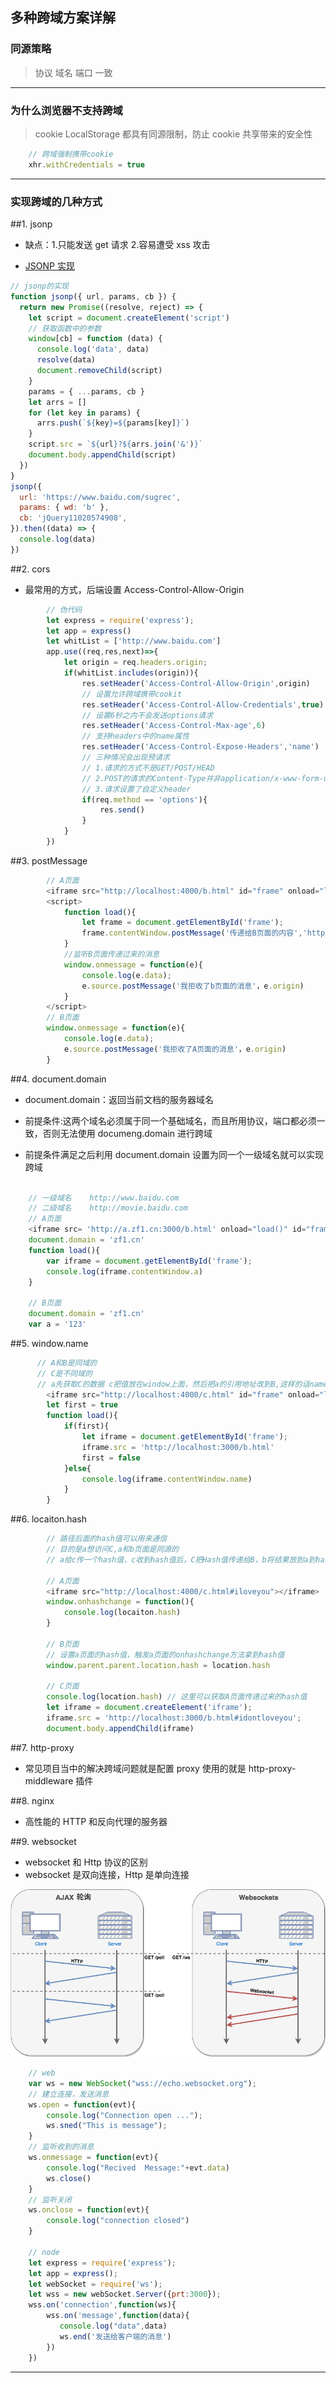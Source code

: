 ## 多种跨域方案详解

### 同源策略

> 协议 域名 端口 一致

---

### 为什么浏览器不支持跨域

> cookie LocalStorage 都具有同源限制，防止 cookie 共享带来的安全性

```javaScript
    // 跨域强制携带cookie
    xhr.withCredentials = true
```

---

### 实现跨域的几种方式

##1. jsonp

- 缺点：1.只能发送 get 请求 2.容易遭受 xss 攻击

- [JSONP 实现](jsonp.html)

```javascript
// jsonp的实现
function jsonp({ url, params, cb }) {
  return new Promise((resolve, reject) => {
    let script = document.createElement('script')
    // 获取函数中的参数
    window[cb] = function (data) {
      console.log('data', data)
      resolve(data)
      document.removeChild(script)
    }
    params = { ...params, cb }
    let arrs = []
    for (let key in params) {
      arrs.push(`${key}=${params[key]}`)
    }
    script.src = `${url}?${arrs.join('&')}`
    document.body.appendChild(script)
  })
}
jsonp({
  url: 'https://www.baidu.com/sugrec',
  params: { wd: 'b' },
  cb: 'jQuery11020574908',
}).then((data) => {
  console.log(data)
})
```

##2. cors

- 最常用的方式，后端设置 Access-Control-Allow-Origin

```javaScript
        // 伪代码
        let express = require('express');
        let app = express()
        let whitList = ['http://www.baidu.com']
        app.use((req,res,next)=>{
            let origin = req.headers.origin;
            if(whitList.includes(origin)){
                res.setHeader('Access-Control-Allow-Origin',origin)
                // 设置允许跨域携带cookit
                res.setHeader('Access-Control-Allow-Credentials',true)
                // 设置6秒之内不会发送options请求
                res.setHeader('Access-Control-Max-age',6)
                // 支持headers中的name属性
                res.setHeader('Access-Control-Expose-Headers','name')
                // 三种情况会出现预请求
                // 1.请求的方式不是GET/POST/HEAD
                // 2.POST的请求的Content-Type并非application/x-www-form-urlencoded, multipart/form-data, 或text/plain
                // 3.请求设置了自定义header
                if(req.method == 'options'){
                    res.send()
                }
            }
        })
```

##3. postMessage

```javaScript
        // A页面
        <iframe src="http://localhost:4000/b.html" id="frame" onload="load()"></iframe>
        <script>
            function load(){
                let frame = document.getElementById('frame');
                frame.contentWindow.postMessage('传递给B页面的内容','http://localhost:4000');
            }
            //监听B页面传递过来的消息
            window.onmessage = function(e){
                console.log(e.data);
                e.source.postMessage('我拒收了b页面的消息'，e.origin)
            }
        </script>
        // B页面
        window.onmessage = function(e){
            console.log(e.data);
            e.source.postMessage('我拒收了A页面的消息'，e.origin)
        }
```

##4. document.domain

- document.domain：返回当前文档的服务器域名

- 前提条件:这两个域名必须属于同一个基础域名，而且所用协议，端口都必须一致，否则无法使用 documeng.domain 进行跨域

- 前提条件满足之后利用 document.domain 设置为同一个一级域名就可以实现跨域

```javaScript

    // 一级域名    http://www.baidu.com
    // 二级域名    http://movie.baidu.com
    // A页面
    <iframe src= 'http://a.zf1.cn:3000/b.html' onload="load()" id="frame">
    document.domain = 'zf1.cn'
    function load(){
        var iframe = document.getElementById('frame');
        console.log(iframe.contentWindow.a)
    }

    // B页面
    document.domain = 'zf1.cn'
    var a = '123'
```

##5. window.name

```javaScript
      // A和B是同域的
      // C是不同域的
      // a先获取C的数据 c把值放在window上面，然后把a的引用地址改到B,这样的话name不会消失
        <iframe src="http://localhost:4000/c.html" id="frame" onload="load()"></iframe>
        let first = true
        function load(){
            if(first){
                let iframe = document.getElementById('frame');
                iframe.src = 'http://localhost:3000/b.html'
                first = false
            }else{
                console.log(iframe.contentWindow.name)
            }
        }
```

##6. locaiton.hash

```javaScript
        // 路径后面的hash值可以用来通信
        // 目的是a想访问C,a和b页面是同源的
        // a给c传一个hash值，c收到hash值后，C把Hash值传递给B，b将结果放到a到hash值中

        // A页面
        <iframe src="http://localhost:4000/c.html#iloveyou"></iframe>
        window.onhashchange = function(){
            console.log(locaiton.hash)
        }

        // B页面
        // 设置a页面的hash值，触发a页面的onhashchange方法拿到hash值
        window.parent.parent.location.hash = location.hash

        // C页面
        console.log(location.hash) // 这里可以获取A页面传递过来的hash值
        let iframe = document.createElement('iframe');
        iframe.src = 'http://localhost:3000/b.html#idontloveyou';
        document.body.appendChild(iframe)
```

##7. http-proxy

- 常见项目当中的解决跨域问题就是配置 proxy 使用的就是 http-proxy-middleware 插件

##8. nginx

- 高性能的 HTTP 和反向代理的服务器

##9. websocket

- websocket 和 Http 协议的区别
- websocket 是双向连接，Http 是单向连接

![avatar](./img/ws.png)

```javaScript
    // web
    var ws = new WebSocket("wss://echo.websocket.org");
    // 建立连接，发送消息
    ws.open = function(evt){
        console.log("Connection open ...");
        ws.sned("This is message");
    }
    // 监听收到的消息
    ws.onmessage = function(evt){
        console.log("Recived  Message:"+evt.data)
        ws.close()
    }
    // 监听关闭
    ws.onclose = function(evt){
        console.log("connection closed")
    }

    // node
    let express = require('express');
    let app = express();
    let webSocket = require('ws');
    let wss = new webSocket.Server({prt:3000});
    wss.on('connection',function(ws){
        wss.on('message',function(data){
           console.log("data",data)
           ws.end('发送给客户端的消息')
        })
    })
```

---
